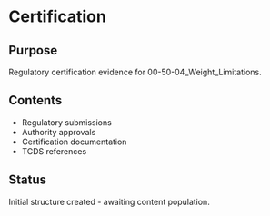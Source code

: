 # Certification

## Purpose
Regulatory certification evidence for 00-50-04_Weight_Limitations.

## Contents
- Regulatory submissions
- Authority approvals
- Certification documentation
- TCDS references

## Status
Initial structure created - awaiting content population.
